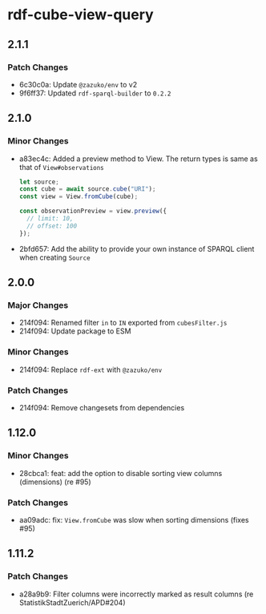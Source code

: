 # rdf-cube-view-query

## 2.1.1

### Patch Changes

- 6c30c0a: Update `@zazuko/env` to v2
- 9f6ff37: Updated `rdf-sparql-builder` to `0.2.2`

## 2.1.0

### Minor Changes

- a83ec4c: Added a preview method to View. The return types is same as that of `View#observations`

  ```js
  let source;
  const cube = await source.cube("URI");
  const view = View.fromCube(cube);

  const observationPreview = view.preview({
    // limit: 10,
    // offset: 100
  });
  ```

- 2bfd657: Add the ability to provide your own instance of SPARQL client when creating `Source`

## 2.0.0

### Major Changes

- 214f094: Renamed filter `in` to `IN` exported from `cubesFilter.js`
- 214f094: Update package to ESM

### Minor Changes

- 214f094: Replace `rdf-ext` with `@zazuko/env`

### Patch Changes

- 214f094: Remove changesets from dependencies

## 1.12.0

### Minor Changes

- 28cbca1: feat: add the option to disable sorting view columns (dimensions) (re #95)

### Patch Changes

- aa09adc: fix: `View.fromCube` was slow when sorting dimensions (fixes #95)

## 1.11.2

### Patch Changes

- a28a9b9: Filter columns were incorrectly marked as result columns (re StatistikStadtZuerich/APD#204)
